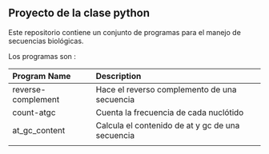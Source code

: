 ## Proyecto de la clase python

Este repositorio contiene un conjunto de programas para el manejo de secuencias biológicas.

Los programas son :

| Program Name   |  Description   |
|:--  |:--    | 
| reverse-complement  | Hace el reverso complemento de una secuencia|
| count-atgc | Cuenta la frecuencia de cada nuclótido |
| at_gc_content | Calcula el contenido de at y gc de una secuencia |
| | |


